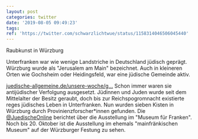 ```yaml
---
layout: post
categories: twitter
date: '2019-08-05 09:49:23'
tags: 
ref: 'https://twitter.com/schwarzlichtwue/status/1158314046506045440'
---
```

Raubkunst in Würzburg



Unterfranken war wie wenige Landstriche in Deutschland jüdisch geprägt. Würzburg wurde als "Jerusalem am Main" bezeichnet. Auch in kleineren Orten wie Gochsheim oder Heidingsfeld, war eine jüdische Gemeinde aktiv. 

[juedische-allgemeine.de/unsere-woche/g…](https://www.juedische-allgemeine.de/unsere-woche/geschichte-in-sieben-kisten/)
Schon immer waren sie antijüdischer Verfolgung ausgesetzt. Jüdinnen und Juden wurde seit dem Mittelalter der Besitz geraubt, doch bis zur Reichspogromnacht existierte reges jüdisches Leben in Unterfranken. 
Nun wurden sieben Kisten in Würzburg durch Provinienzforscher\*innen gefunden. Die [@JuedischeOnline](https://twitter.com/JuedischeOnline) berichtet über die Ausstellung im "Museum für Franken". 
Noch bis 20. Oktober ist die Ausstellung im ehemals "mainfränkischen Museum" auf der Würzburger Festung zu sehen. 